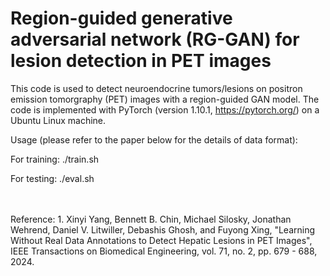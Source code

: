 # Region-guided generative adversarial network (RG-GAN) for lesion detection in PET images

This code is used to detect neuroendocrine tumors/lesions on positron emission tomorgraphy (PET) images with a region-guided GAN model. The code is implemented with PyTorch (version 1.10.1, https://pytorch.org/) on a Ubuntu Linux machine.

Usage (please refer to the paper below for the details of data format):

For training: ./train.sh

For testing: ./eval.sh


<br>
<br>
Reference:
1. Xinyi Yang, Bennett B. Chin, Michael Silosky, Jonathan Wehrend, Daniel V. Litwiller, Debashis Ghosh, and Fuyong Xing, "Learning Without Real Data Annotations to Detect Hepatic Lesions in PET Images", IEEE Transactions on Biomedical Engineering, vol. 71, no. 2, pp. 679 - 688, 2024.
